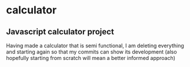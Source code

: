 # calculator
## Javascript calculator project

Having made a calculator that is semi functional, I am deleting everything and starting again so that my commits can show its development (also hopefully starting from scratch will mean a better informed approach)